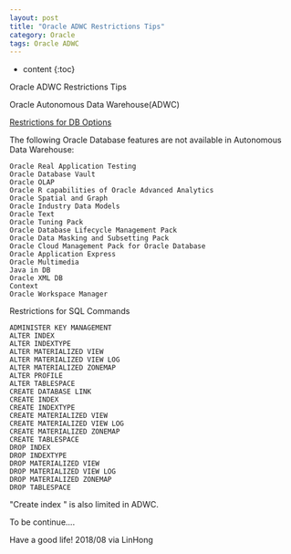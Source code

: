 ```yaml
---
layout: post
title: "Oracle ADWC Restrictions Tips"
category: Oracle
tags: Oracle ADWC
---
```


* content
{:toc}



Oracle ADWC Restrictions Tips











Oracle Autonomous Data Warehouse(ADWC)
	
	
[Restrictions for DB Options](https://docs.oracle.com/en/cloud/paas/autonomous-data-warehouse-cloud/user/experienced-database-users.html#GUID-791E7112-07F7-46F0-BD81-777C8FAD83A0)

The following Oracle Database features are not available in Autonomous Data Warehouse:

    Oracle Real Application Testing
    Oracle Database Vault
    Oracle OLAP
    Oracle R capabilities of Oracle Advanced Analytics
    Oracle Spatial and Graph
    Oracle Industry Data Models
    Oracle Text
    Oracle Tuning Pack
    Oracle Database Lifecycle Management Pack
    Oracle Data Masking and Subsetting Pack
    Oracle Cloud Management Pack for Oracle Database
    Oracle Application Express
    Oracle Multimedia
    Java in DB
    Oracle XML DB
    Context
    Oracle Workspace Manager

Restrictions for SQL Commands

    ADMINISTER KEY MANAGEMENT
    ALTER INDEX
    ALTER INDEXTYPE
    ALTER MATERIALIZED VIEW
    ALTER MATERIALIZED VIEW LOG
    ALTER MATERIALIZED ZONEMAP
    ALTER PROFILE
    ALTER TABLESPACE
    CREATE DATABASE LINK
    CREATE INDEX
    CREATE INDEXTYPE
    CREATE MATERIALIZED VIEW
    CREATE MATERIALIZED VIEW LOG
    CREATE MATERIALIZED ZONEMAP
    CREATE TABLESPACE
    DROP INDEX
    DROP INDEXTYPE
    DROP MATERIALIZED VIEW
    DROP MATERIALIZED VIEW LOG
    DROP MATERIALIZED ZONEMAP
    DROP TABLESPACE


"Create index " is also limited in ADWC.
	
	
To be continue....

Have a good life! 2018/08 via LinHong


